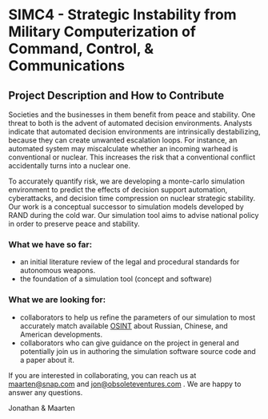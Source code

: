 # SIMC4 - Strategic Instability from Military Computerization of Command, Control, & Communications
## Project Description and How to Contribute

Societies and the businesses in them benefit from peace and stability. One threat to both is the advent of automated decision environments. Analysts indicate that automated decision environments are intrinsically destabilizing, because they can create unwanted escalation loops. For instance, an automated system may miscalculate whether an incoming warhead is conventional or nuclear. This increases the risk that a conventional conflict accidentally turns into a nuclear one. 

To accurately quantify risk, we are developing a monte-carlo simulation environment to predict the effects of decision support automation, cyberattacks, and decision time compression on nuclear strategic stability. Our work is a conceptual successor to simulation models developed by RAND during the cold war. Our simulation tool aims to advise national policy in order to preserve peace and stability.

### What we have so far:
 * an initial literature review of the legal and procedural standards for autonomous weapons. 
 * the foundation of a simulation tool (concept and software)
### What we are looking for:
 * collaborators to help us refine the parameters of our simulation to most accurately match available [OSINT](https://en.wikipedia.org/wiki/Open-source_intelligence) about Russian, Chinese, and American developments. 
 * collaborators who can give guidance on the project in general and potentially join us in authoring the simulation software source code and a paper about it.

If you are interested in collaborating, you can reach us at maarten@snap.com and jon@obsoleteventures.com .  We are happy to answer any questions.

Jonathan & Maarten
